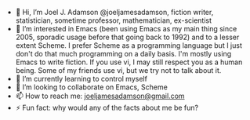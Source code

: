 - 👋 Hi, I’m Joel J. Adamson @joeljamesadamson, fiction writer, statistician, sometime professor, mathematician, ex-scientist
- 👀 I’m interested in Emacs (been using Emacs as my main thing since 2005, sporadic usage before that going back to 1992) and to a lesser extent Scheme.  I prefer Scheme as a programming language but I just don't do that much programming on a daily basis.  I'm mostly using Emacs to write fiction.  If you use vi, I may still respect you as a human being.  Some of my friends use vi, but we try not to talk about it.
- 🌱 I’m currently learning to control myself
- 💞️ I’m looking to collaborate on Emacs, Scheme
- 📫 How to reach me: <joeljamesadamson@gmail.com>
- ⚡ Fun fact: why would any of the facts about me be fun?

<!---
joeljamesadamson/joeljamesadamson is a ✨ special ✨ repository because its `README.md` (this file) appears on your GitHub profile.
You can click the Preview link to take a look at your changes.
--->
